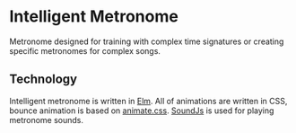 # Intelligent Metronome

Metronome designed for training with complex time signatures or creating specific metronomes for complex songs. 

## Technology

Intelligent metronome is written in [Elm](http://elm-lang.org/). All of animations are written in CSS, bounce animation is based on [animate.css](https://daneden.github.io/animate.css/). [SoundJs](http://www.createjs.com/soundjs) is used for playing metronome sounds. 


